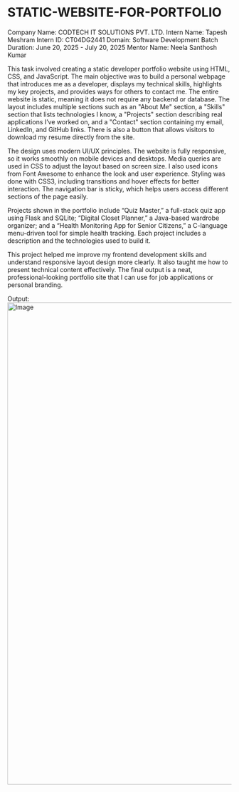 # STATIC-WEBSITE-FOR-PORTFOLIO
Company Name: CODTECH IT SOLUTIONS PVT. LTD.
Intern Name: Tapesh Meshram
Intern ID: CT04DG2441
Domain: Software Development
Batch Duration: June 20, 2025 - July 20, 2025
Mentor Name: Neela Santhosh Kumar

This task involved creating a static developer portfolio website using HTML, CSS, and JavaScript. The main objective was to build a personal webpage that introduces me as a developer, displays my technical skills, highlights my key projects, and provides ways for others to contact me. The entire website is static, meaning it does not require any backend or database. The layout includes multiple sections such as an "About Me" section, a "Skills" section that lists technologies I know, a "Projects" section describing real applications I’ve worked on, and a "Contact" section containing my email, LinkedIn, and GitHub links. There is also a button that allows visitors to download my resume directly from the site.

The design uses modern UI/UX principles. The website is fully responsive, so it works smoothly on mobile devices and desktops. Media queries are used in CSS to adjust the layout based on screen size. I also used icons from Font Awesome to enhance the look and user experience. Styling was done with CSS3, including transitions and hover effects for better interaction. The navigation bar is sticky, which helps users access different sections of the page easily.

Projects shown in the portfolio include “Quiz Master,” a full-stack quiz app using Flask and SQLite; “Digital Closet Planner,” a Java-based wardrobe organizer; and a “Health Monitoring App for Senior Citizens,” a C-language menu-driven tool for simple health tracking. Each project includes a description and the technologies used to build it.

This project helped me improve my frontend development skills and understand responsive layout design more clearly. It also taught me how to present technical content effectively. The final output is a neat, professional-looking portfolio site that I can use for job applications or personal branding.

Output:
<img width="1919" height="1080" alt="Image" src="https://github.com/user-attachments/assets/1580edf1-e698-438a-9ded-63f4d3b15b67" />
